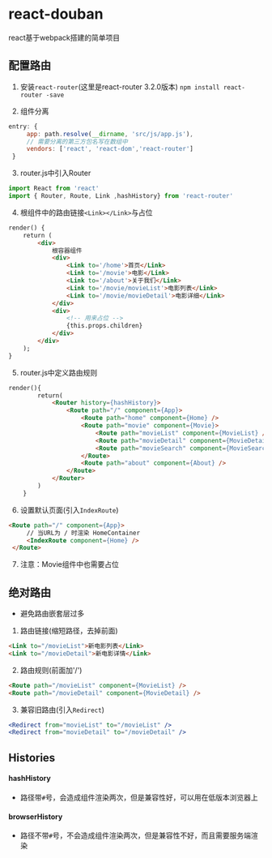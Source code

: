 # react-douban
react基于webpack搭建的简单项目

## 配置路由
1. 安装`react-router`(这里是react-router 3.2.0版本)
    `npm install react-router -save`

2. 组件分离
```javascript
entry: {
     app: path.resolve(__dirname, 'src/js/app.js'),
     // 需要分离的第三方包名写在数组中
     vendors: ['react', 'react-dom','react-router']
 }
```
3. router.js中引入Router
```javascript
import React from 'react'
import { Router, Route, Link ,hashHistory} from 'react-router'
```
4. 根组件中的路由链接`<Link></Link>`与占位
```html
render() {
    return (
        <div>
            根容器组件
            <div>
                <Link to='/home'>首页</Link>
                <Link to='/movie'>电影</Link>
                <Link to='/about'>关于我们</Link>
                <Link to='/movie/movieList'>电影列表</Link>
                <Link to='/movie/movieDetail'>电影详细</Link>
            </div>
            <div>
              	<!-- 用来占位 -->
                {this.props.children}
            </div>
        </div>
    );
}
```
5. router.js中定义路由规则
```html
render(){
        return(
            <Router history={hashHistory}>
                <Route path="/" component={App}>
                    <Route path="home" component={Home} />
                    <Route path="movie" component={Movie}>
                        <Route path="movieList" component={MovieList} />
                        <Route path="movieDetail" component={MovieDetail} />
                        <Route path="movieSearch" component={MovieSearch} />
                    </Route>
                    <Route path="about" component={About} />
                </Route>
            </Router>
        )
    }
```
6. 设置默认页面(引入`IndexRoute`)
```html
<Route path="/" component={App}>
     // 当URL为 / 时渲染 HomeContainer
     <IndexRoute component={Home} />
 </Route>
```
7. 注意：Movie组件中也需要占位

## 绝对路由
- 避免路由嵌套层过多
1. 路由链接(缩短路径，去掉前面)
```html
<Link to="/movieList">新电影列表</Link>
<Link to="/movieDetail">新电影详情</Link>
```
2. 路由规则(前面加'/')
```html
<Route path="/movieList" component={MovieList} />
<Route path="/movieDetail" component={MovieDetail} />
```
3. 兼容旧路由(引入`Redirect`)
```jsx
<Redirect from="movieList" to="/movieList" />
<Redirect from="movieDetail" to="/movieDetail" />
```



## Histories

#### hashHistory

- 路径带`#`号，会造成组件渲染两次，但是兼容性好，可以用在低版本浏览器上

#### browserHistory

- 路径不带`#`号，不会造成组件渲染两次，但是兼容性不好，而且需要服务端渲染